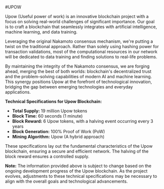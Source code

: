 #UPOW 

Upow (Useful power of work) is an innovative blockchain project with a focus on solving real-world challenges of significant importance. Our goal is to craft a blockchain that seamlessly integrates with artificial intelligence, machine learning, and data training.

Leveraging the original Nakamoto consensus mechanism, we're putting a twist on the traditional approach. Rather than solely using hashing power for transaction validations, most of the computational resources in our network will be dedicated to data training and finding solutions to real-life problems.

By maintaining the integrity of the Nakamoto consensus, we are forging ahead, merging the best of both worlds: blockchain's decentralized trust and the problem-solving capabilities of modern AI and machine learning. This synergy positions Upow at the forefront of technological innovation, bridging the gap between emerging technologies and everyday applications.

**Technical Specifications for Upow Blockchain:**

- **Total Supply:** 19 million Upow tokens
- **Block Time:** 60 seconds (1 minute)
- **Block Reward:** 6 Upow tokens, with a halving event occurring every 3 years
- **Block Generation:** 100% Proof of Work (PoW)
- **Mining Algorithm:** Upow (A hybrid approach)

These specifications lay out the fundamental characteristics of the Upow blockchain, ensuring a secure and efficient network. The halving of the block reward ensures a controlled supply.

**Note:** The information provided above is subject to change based on the ongoing development progress of the Upow blockchain. As the project evolves, adjustments to these technical specifications may be necessary to align with the overall goals and technological advancements.
